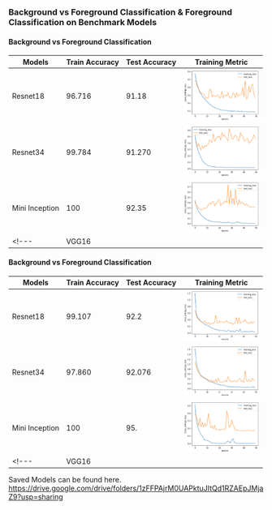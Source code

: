 ### Background vs Foreground Classification & Foreground Classification on Benchmark Models 

#### Background vs Foreground Classification 
| Models   | Train Accuracy   | Test Accuracy  | Training Metric        | 
| -------- | ---------------  | ------------   | ---------------------  |
| Resnet18 |       96.716     | 91.18          |  <img src= ./plots/loss_curve_res18.png width="150">        |
| Resnet34 |    99.784        |  91.270        |  <img src= ./plots/loss_curve_res34.png width="150">        |
| Mini Inception |   100      |  92.35  |    <img src= ./plots/loss_curve_mini_incept.png width="150">       |
<!--- | VGG16     |               |             |                 |--->


#### Background vs Foreground Classification 
| Models   | Train Accuracy   | Test Accuracy  | Training Metric        | 
| -------- | ---------------  | ------------   | ---------------------  |
| Resnet18 |       99.107     | 92.2         |      <img src= ./plots/loss_curve_fg_resnet18.png width="150">  |
| Resnet34 |    97.860        |    92.076    |    <img src= ./plots/loss_curve_fg_resnet34.png width="150">    |
| Mini Inception |     100    |     95.   |        <img src= ./plots/loss_curve_fg_mini_incept.png width="150"> |
<!---| VGG16     |               |             |                 |--->

Saved Models can be found here.
https://drive.google.com/drive/folders/1zFFPAjrM0UAPktuJItQd1RZAEpJMjaZ9?usp=sharing
